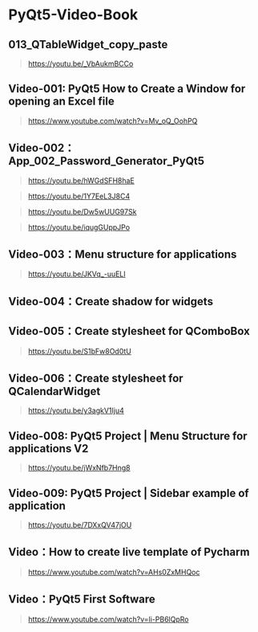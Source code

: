 # PyQt5-Video-Book

## 013_QTableWidget_copy_paste
> https://youtu.be/_VbAukmBCCo

## Video-001: PyQt5 How to Create a Window for opening an Excel file
> https://www.youtube.com/watch?v=Mv_oQ_OohPQ

## Video-002：App_002_Password_Generator_PyQt5
> https://youtu.be/hWGdSFH8haE

> https://youtu.be/1Y7EeL3J8C4

> https://youtu.be/Dw5wUUG97Sk

> https://youtu.be/iqugGUppJPo

## Video-003：Menu structure for applications
> https://youtu.be/JKVq_-uuELI

## Video-004：Create shadow for widgets
> 

## Video-005：Create stylesheet for QComboBox
> https://youtu.be/S1bFw8Od0tU

## Video-006：Create stylesheet for QCalendarWidget
> https://youtu.be/y3agkV1Iju4

## Video-008: PyQt5 Project | Menu Structure for applications V2
> https://youtu.be/jWxNfb7Hng8

## Video-009: PyQt5 Project | Sidebar example of application
> https://youtu.be/7DXxQV47jOU

## Video：How to create live template of Pycharm
> https://www.youtube.com/watch?v=AHs0ZxMHQoc

## Video：PyQt5 First Software
> https://www.youtube.com/watch?v=li-PB6lQpRo
